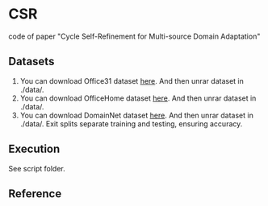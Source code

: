 # CSR
code of paper "Cycle Self-Refinement for Multi-source Domain Adaptation"

## Datasets
1. You can download Office31 dataset [here](https://pan.baidu.com/s/1o8igXT4#list/path=%2F). And then unrar dataset in ./data/. 
2. You can download OfficeHome dataset [here](http://hemanthdv.org/OfficeHome-Dataset/). And then unrar dataset in ./data/.
3. You can download DomainNet dataset [here](http://ai.bu.edu/M3SDA/). And then unrar dataset in ./data/. Exit splits separate training and testing, ensuring accuracy.
## Execution
See script folder.
## Reference
